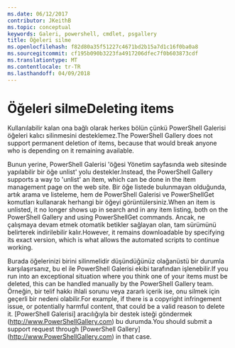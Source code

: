 ```yaml
---
ms.date: 06/12/2017
contributor: JKeithB
ms.topic: conceptual
keywords: Galeri, powershell, cmdlet, psgallery
title: Öğeleri silme
ms.openlocfilehash: f82d80a35f51227c4671bd2b15a7d1c16f0ba0a8
ms.sourcegitcommit: cf195b090b3223fa4917206dfec7f0b603873cdf
ms.translationtype: MT
ms.contentlocale: tr-TR
ms.lasthandoff: 04/09/2018
---
```

# <a name="deleting-items"></a><span data-ttu-id="0452d-103">Öğeleri silme</span><span class="sxs-lookup"><span data-stu-id="0452d-103">Deleting items</span></span>

<span data-ttu-id="0452d-104">Kullanılabilir kalan ona bağlı olarak herkes bölün çünkü PowerShell Galerisi öğeleri kalıcı silinmesini desteklemez.</span><span class="sxs-lookup"><span data-stu-id="0452d-104">The PowerShell Gallery does not support permanent deletion of items, because that would break anyone who is depending on it remaining available.</span></span>

<span data-ttu-id="0452d-105">Bunun yerine, PowerShell Galerisi 'öğesi Yönetim sayfasında web sitesinde yapılabilir bir öğe unlist' yolu destekler.</span><span class="sxs-lookup"><span data-stu-id="0452d-105">Instead, the PowerShell Gallery supports a way to 'unlist' an item, which can be done in the item management page on the web site.</span></span>
<span data-ttu-id="0452d-106">Bir öğe listede bulunmayan olduğunda, artık arama ve listeleme, hem de PowerShell Galerisi ve PowerShellGet komutları kullanarak herhangi bir öğeyi görüntülersiniz.</span><span class="sxs-lookup"><span data-stu-id="0452d-106">When an item is unlisted, it no longer shows up in search and in any item listing, both on the PowerShell Gallery and using PowerShellGet commands.</span></span>
<span data-ttu-id="0452d-107">Ancak, ne çalışmaya devam etmek otomatik betikler sağlayan olan, tam sürümünü belirterek indirilebilir kalır.</span><span class="sxs-lookup"><span data-stu-id="0452d-107">However, it remains downloadable by specifying its exact version, which is what allows the automated scripts to continue working.</span></span>

<span data-ttu-id="0452d-108">Burada öğelerinizi birini silinmelidir düşündüğünüz olağanüstü bir durumla karşılaşırsanız, bu el ile PowerShell Galerisi ekibi tarafından işlenebilir.</span><span class="sxs-lookup"><span data-stu-id="0452d-108">If you run into an exceptional situation where you think one of your items must be deleted, this can be handled manually by the PowerShell Gallery team.</span></span>
<span data-ttu-id="0452d-109">Örneğin, bir telif hakkı ihlali sorunu veya zararlı içerik ise, onu silmek için geçerli bir nedeni olabilir.</span><span class="sxs-lookup"><span data-stu-id="0452d-109">For example, if there is a copyright infringement issue, or potentially harmful content, that could be a valid reason to delete it.</span></span>
<span data-ttu-id="0452d-110">[PowerShell Galerisi] aracılığıyla bir destek isteği göndermek (http://www.PowerShellGallery.com) bu durumda.</span><span class="sxs-lookup"><span data-stu-id="0452d-110">You should submit a support request through [PowerShell Gallery] (http://www.PowerShellGallery.com) in that case.</span></span>